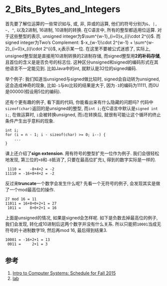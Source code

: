 # 2_Bits_Bytes_and_Integers
首先要了解位运算的一些常识如与, 或, 非, 异或的运算, 他们的符号分别为`&, |, ~, ^`, 以及2进制, 16进制, 10进制的转换. 在C语言中, 所有的整型都适用位运算. 对于这些整型的表示, unsigned integer为$\sum^{w-1}_{i=0}x_{i}\cdot 2^{i}$. 而signed integer为Two’s Complement: $-x_{w-1}\cdot 2^{w-1} + \sum^{w-2}_{i=0}x_{i}\cdot 2^{i}$, $x_{i}$表示某一位. 在这里不要被公式迷惑了, 实际上, unsigned整型就是直接用10进制转换的2进制存储, 而signed整型用**2的补码存储**, 且首位的含义是是否负号的标志位. 这种区分unsigned和signed的编码形式在其他语言不一定能见到. 比如Java中的int, 就默认是32位的signed编码. 

举个例子: 我们知道当unsigned与signed做比较时, signed会自动转为unsigned, 这会造成神奇的现象, 比如`-1`与`0U`比较的结果是大于, 因为`-1`的编码为11111, 而0U是00000(假设用5位的编码).

还有个更有趣的例子, 看下面的代码, 你能看出来有什么隐藏的问题吗? 代码中`sizeof(char)`返回的是unsigned的整型, 而`int i;`在C语言中默认是`signed int i;`, 在做运算时, `i`会被转换unsigned, 而`i`在转换后, 就很有可能让这个循环的终止条件产生出乎意料的现象. 
```
int i;
for (i = n - 1; i - sizeof(char) >= 0; i--) {
    ...
}
```

课上还介绍了**sign extension**. 用有符号的整型扩充一位作为例子. 我们会很轻松地发现, 第三位的`+8`和`-8`抵消了, 只要在最高位扩充`1`, 得到的数字实际是一样的.
```
 1110 =    -8+4+2 = -2
11110 = -16+8+4+2 = -2
```

反过来**truncate**一个数字会发生什么呢? 先看一个无符号的例子, 会发现其实是做了一个mod最高位的操作.
```
27 mod 16 = 11
11011 = 16+8+0+2+1 = 27
 1011 =    8+0+2+1 = 16
```

上面是unsigned的情况, 如果是signed会怎样呢. 如下是负数去掉最高位的例子, 我们会发现, 转化成10进制后这两个数字并没有什么关系. 所以只能把`10001`当成无符号的十进制数字19, 然后再mod 16, 最后得到结果3.
```
10001 = -16+2+1 = 13
 0011 =     2+1 = 3
```

## 参考
1. [Intro to Computer Systems: Schedule for Fall 2015](http://www.cs.cmu.edu/afs/cs/academic/class/15213-f15/www/schedule.html)
2. [lab](http://csapp.cs.cmu.edu/3e/labs.html)
